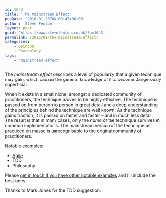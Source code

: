 ```yaml
---
id: 1643
title: 'The Mainstream Effect'
pubDate: '2016-01-20T06:00:47+00:00'
author: 'Steve Fenton'
layout: post
guid: 'https://www.stevefenton.co.uk/?p=1643'
permalink: /2016/01/the-mainstream-effect/
categories:
    - Opinion
    - Psychology
tags:
    - 'mainstream effect'
---
```


The *mainstream effect* describes a level of popularity that a given technique may gain, which causes the general knowledge of it to become dangerously superficial.

When it exists in a small niche, amongst a dedicated community of practitioners, the technique proves to be highly effective. The technique is passed on from person to person in great detail and a deep understanding of the principles behind the technique are well known. As the technique gains traction, it is passed on faster and faster – and in much less detail. The result is that in many cases, only the *name* of the technique survives in common implementations. The mainstream version of the technique as practiced en masse is unrecognisable to the original community of practitioners.

Notable examples:

- [Agile](http://agilemanifesto.org/)
- TDD
- Philosophy

Please [get in touch if you have other notable examples](https://www.stevefenton.co.uk/contact/) and I’ll include the best ones.

Thanks to Mark Jones for the TDD suggestion.